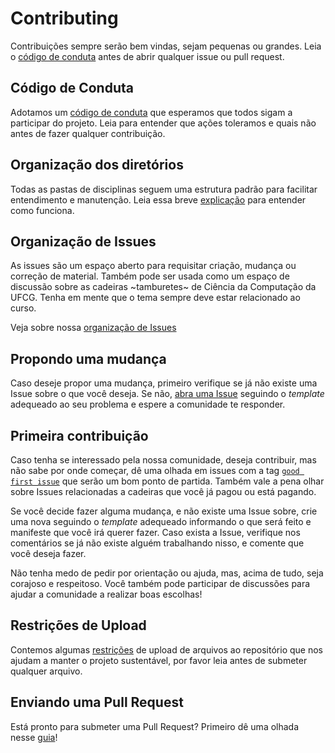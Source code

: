 # Contributing

Contribuições sempre serão bem vindas, sejam pequenas ou grandes. Leia o [código de conduta](https://github.com/OpenDevUFCG/Tamburetei/blob/master/CODE_OF_CONDUCT.md) antes de abrir qualquer issue ou pull request.

## Código de Conduta

Adotamos um [código de conduta](https://github.com/OpenDevUFCG/Tamburetei/blob/master/CODE_OF_CONDUCT.md) que esperamos que todos sigam a participar do projeto. Leia para entender que ações toleramos e quais não antes de fazer qualquer contribuição.

## Organização dos diretórios

Todas as pastas de disciplinas seguem uma estrutura padrão para facilitar entendimento e manutenção. Leia essa breve [explicação](https://github.com/OpenDevUFCG/Tamburetei/wiki/Organiza%C3%A7%C3%A3o-de-Diret%C3%B3rios) para entender como funciona.

## Organização de Issues

As issues são um espaço aberto para requisitar criação, mudança ou correção de material. Também pode ser usada como um espaço de discussão sobre as cadeiras ~tamburetes~ de Ciência da Computação da UFCG. Tenha em mente que o tema sempre deve estar relacionado ao curso.

Veja sobre nossa [organização de Issues](https://github.com/OpenDevUFCG/Tamburetei/wiki/Organiza%C3%A7%C3%A3o-de-Issues)

## Propondo uma mudança

Caso deseje propor uma mudança, primeiro verifique se já não existe uma Issue sobre o que você deseja. Se não, [abra uma Issue](https://github.com/OpenDevUFCG/Tamburetei/issues/new) seguindo o *template* adequeado ao seu problema e espere a comunidade te responder.

## Primeira contribuição

Caso tenha se interessado pela nossa comunidade, deseja contribuir, mas não sabe por onde começar, dê uma olhada em issues com a tag [`good first issue`](https://github.com/OpenDevUFCG/Tamburetei/issues?q=is%3Aopen+is%3Aissue+label%3A%22Good+First+Issue%22) que serão um bom ponto de partida. Também vale a pena olhar sobre Issues relacionadas a cadeiras que você já pagou ou está pagando.

Se você decide fazer alguma mudança, e não existe uma Issue sobre, crie uma nova seguindo o *template* adequeado informando o que será feito e manifeste que você irá querer fazer. Caso exista a Issue, verifique nos comentários se já não existe alguém trabalhando nisso, e comente que você deseja fazer.

Não tenha medo de pedir por orientação ou ajuda, mas, acima de tudo, seja corajoso e respeitoso. Você também pode participar de discussões para ajudar a comunidade a realizar boas escolhas!

## Restrições de Upload

Contemos algumas [restrições](https://github.com/OpenDevUFCG/Tamburetei/wiki/Restri%C3%A7%C3%B5es-de-Upload) de upload de arquivos ao repositório que nos ajudam a manter o projeto sustentável, por favor leia antes de submeter qualquer arquivo.

## Enviando uma Pull Request

Está pronto para submeter uma Pull Request? Primeiro dê uma olhada nesse [guia](https://github.com/OpenDevUFCG/Tamburetei/wiki/Submetendo-uma-Pull-Request)!

